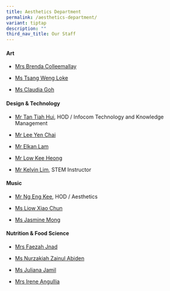 ```yaml
---
title: Aesthetics Department
permalink: /aesthetics-department/
variant: tiptap
description: ""
third_nav_title: Our Staff
---
```

<h4><strong>Art</strong></h4>
<ul data-tight="true" class="tight">
<li>
<p><a href="colleemallay_brenda@moe.edu.sg" rel="noopener nofollow" target="_blank">Mrs Brenda Colleemallay</a>
</p>
</li>
<li>
<p><a href="tsang_weng_loke@moe.edu.sg" rel="noopener nofollow" target="_blank">Ms Tsang Weng Loke</a>
</p>
</li>
<li>
<p><a href="goh_zhi_yu_claudia@moe.edu.sg" rel="noopener nofollow" target="_blank">Ms Claudia Goh</a>
</p>
</li>
</ul>
<h4><strong>Design &amp; Technology</strong></h4>
<ul data-tight="true" class="tight">
<li>
<p><a href="tan_tiah_hui@moe.edu.sg" rel="noopener nofollow" target="_blank">Mr Tan Tiah Hui</a>,
HOD / Infocom Technology and Knowledge Management</p>
</li>
<li>
<p><a href="lee_yen_chai@moe.edu.sg" rel="noopener nofollow" target="_blank">Mr Lee Yen Chai</a>
</p>
</li>
<li>
<p><a href="lam_tung_ying@schools.gov.sg" rel="noopener nofollow" target="_blank">Mr Elkan Lam</a>
</p>
</li>
<li>
<p><a href="low_kee_heong@moe.edu.sg" rel="noopener nofollow" target="_blank">Mr Low Kee Heong</a>
</p>
</li>
<li>
<p><a href="LIM_FOOK_TONG@SCHOOLS.GOV.SG" rel="noopener nofollow" target="_blank">Mr Kelvin Lim</a>,
STEM Instructor</p>
</li>
</ul>
<h4><strong>Music</strong></h4>
<ul data-tight="true" class="tight">
<li>
<p><a href="ng_eng_kee@moe.edu.sg" rel="noopener nofollow" target="_blank">Mr Ng Eng Kee</a>,
HOD / Aesthetics</p>
</li>
<li>
<p><a href="liow_xiao_chun@moe.edu.sg" rel="noopener nofollow" target="_blank">Ms Liow Xiao Chun</a>
</p>
</li>
<li>
<p><a href="mong_hui_ling_jasmine_b@moe.edu.sg" rel="noopener nofollow" target="_blank">Ms Jasmine Mong</a>
</p>
</li>
</ul>
<h4><strong>Nutrition &amp; Food Science</strong></h4>
<ul data-tight="true" class="tight">
<li>
<p><a href="faezah_al_rashid@moe.edu.sg" rel="noopener nofollow" target="_blank">Mrs Faezah Jnad</a>
</p>
</li>
<li>
<p><a href="nurzakiah_zainul_abiden@moe.edu.sg" rel="noopener nofollow" target="_blank">Ms Nurzakiah Zainul Abiden</a>
</p>
</li>
<li>
<p><a href="juliana_jamil@moe.edu.sg" rel="noopener nofollow" target="_blank">Ms Juliana Jamil</a>
</p>
</li>
<li>
<p><a href="irene_angullia@moe.edu.sg" rel="noopener nofollow" target="_blank">Mrs Irene Angullia</a>
</p>
</li>
</ul>
<p></p>